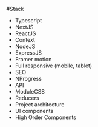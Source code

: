 #Stack

- Typescript
- NextJS
- ReactJS
- Context
- NodeJS
- ExpressJS
- Framer motion
- Full responsive (mobile, tablet)
- SEO
- NProgress
- API
- ModuleCSS
- Reducers
- Project architecture
- UI components
- High Order Components
